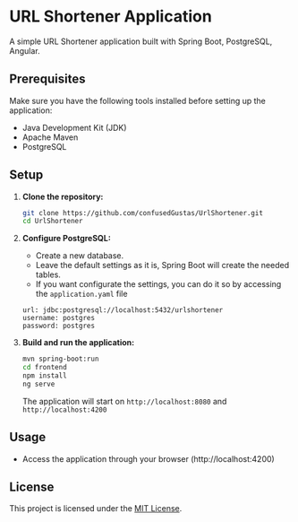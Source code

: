 
# URL Shortener Application

A simple URL Shortener application built with Spring Boot, PostgreSQL, Angular.

## Prerequisites

Make sure you have the following tools installed before setting up the application:

- Java Development Kit (JDK)
- Apache Maven
- PostgreSQL

## Setup

1. **Clone the repository:**

    ```bash
    git clone https://github.com/confusedGustas/UrlShortener.git
    cd UrlShortener
    ```

2. **Configure PostgreSQL:**

    - Create a new database.
    - Leave the default settings as it is, Spring Boot will create the needed tables.
    - If you want configurate the settings, you can do it so by accessing the `application.yaml` file

    ```datasource:
    url: jdbc:postgresql://localhost:5432/urlshortener
    username: postgres
    password: postgres
    ```

3. **Build and run the application:**

    ```bash
    mvn spring-boot:run
    cd frontend
    npm install
    ng serve
    ```

   The application will start on `http://localhost:8080` and `http://localhost:4200`

## Usage

- Access the application through your browser (http://localhost:4200)

## License

This project is licensed under the [MIT License](./LICENSE).

